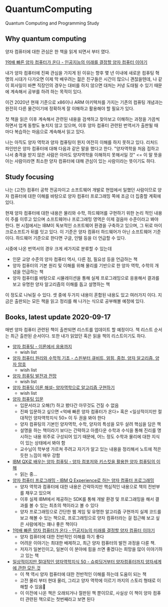 # QuantumComputing
Quantum Computing and Programming Study

## Why quantum computing

양자 컴퓨터에 대한 관심은 한 책을 읽게 되면서 부터 였다.

[1억배 빠른 양자 컴퓨터가 온다 - 인공지능의 미래를 결정할 양자 컴퓨터 이야기](http://aladin.kr/p/u1rYA)

내가 양자 컴퓨터에 진짜 관심을 가지게 된 이유는 향후 몇 년 이내에 새로운 컴퓨팅 혁명의 시대가 다가오면 이제 막 배우려는 젊은 친구들은 시간이 많으니 괜찮을텐데, 나 같이 회사일이 바쁜 직장인의 경우는 대비를 하지 않으면 대처는 커녕 도태될 수 있기 때문에 계속해서 공부를 하려 하는 목적이 있다.

이건 2020년 현재 기준으로 x86이나 ARM 아키텍처를 가지는 기존의 컴퓨팅 개념과는 완전히 다른 물건이기에 정확하게 잘 이해하고 활용해야 할 필요가 있다.

첫 책을 읽은 이후 계속해서 관련된 내용을 검색하고 찾아보고 이해하는 과정을 가끔씩 하면서 업계 동향도 놓치지 않고 있으며, 이후 양자 컴퓨터 관련된 번역서가 출판될 때 마다 복습하는 마음으로 계속해서 읽고 있다.

나는 아직도 양자 역학과 양자 컴퓨팅이 뭔지 여전히 이해를 하지 못하고 있다. 리처드 파인만은 양자 컴퓨터에 대해 다음과 같은 말을 했다고 한다. "양자역학을 처음 접하고 나서 충격을 받지 않은 사람은 아마도 양자역학을 이해하지 못해서일 것" <= 이 말 뜻을 아는 사람이라면 최소한 양자 컴퓨터에 대해 관심이 있는 사람이라는 뜻이기도 하다.

## Study focusing

나는 (고전) 컴퓨터 공학 전공자이고 소프트웨어 개발로 현업에서 일했던 사람이므로 양자 컴퓨터에 대한 이해를 바탕으로 양자 컴퓨터 프로그래밍 쪽에 조금 더 집중할 계획에 있다.

현재 양자 컴퓨터에 대한 내용은 물리와 수학, 하드웨어를 구현하기 위한 논리 적인 내용이 주를 이루고 있으며 소프트웨어나 프로그래밍 영역은 이제 걸음마 수준이라고 봐야 한다. 현 시점에서는 IBM이 독보적인 소프트웨어 환경을 구축하고 있으며, 그 뒤로 마이크로소프트가 뒤를 잇고 있다. 이 기준은 양자 컴퓨터 하드웨어가 아닌 소프트웨어 기준이다. 하드웨어 기준으로 한다면 구글, 인텔 등을 더 언급할 수 있다.

시중에 나온 번역서의 경우 크게 세가지로 분류할 수 있는데
- 인문 교양 수준의 양자 컴퓨터 역사, 다른 점, 필요성 등을 언급하는 책
- 양자 컴퓨터의 기본 원리 및 이해를 위해 물리를 기반으로 한 양자 역학, 수학의 개념을 언급하는 책
- 양자 컴퓨터를 바탕으로 시뮬레이션을 통해 실제 프로그래밍으로 응용해서 결과를 보고 유명한 양자 알고리즘의 이해를 돕고 설명하는 책

이 정도로 나눠질 수 있다. 셋 중에 두가지 내용이 혼합된 내용도 있고 여러가지 이다. 지금은 출판되는 모든 책을 읽고 정리를 해 나가는 식으로 공부해볼 예정에 있다.


## Books, latest update 2020-09-17

매번 양자 컴퓨터 관련된 책이 출판되면 리스트를 업데이트 할 예정이다. 책 리스트 순서는 최근 출판된 순서이다. 또한 내가 읽었던 혹은 읽을 책의 리스트이기도 하다.

- [양자 컴퓨팅 - 이론에서 응용까지](http://aladin.kr/p/pyNbU)
  - wish list
- [양자 컴퓨터 원리와 수학적 기초 - 스핀부터 큐비트, 얽힘, 중첩, 양자 알고리즘, 양자 암호](http://aladin.kr/p/0NxBo)
  - wish list
- [양자 컴퓨팅 발전과 전망](http://aladin.kr/p/Uf1Pn)
  - wish list
- [양자 컴퓨팅 이론 해설- 양자역학으로 알고리즘 구현하기](http://aladin.kr/p/EWQHM)
  - wish list
- [양자 컴퓨팅 입문](http://aladin.kr/p/EWii1)
  - 입문서라고 오해(?) 하고 봤다간 아무것도 건질 수 없음
  - 진짜 입문하고 싶으면 <억배 빠른 양자 컴퓨터가 온다> 혹은 <일상적이지만 절대적인 양자역학지식 50> 이 두 권을 봐야 한다
  - 양자 컴퓨팅의 기본인 양자역학, 수학, 양자의 특성을 모두 살려 핵심을 담은 책
  - 설명을 하는 책이라기 보다는 간략하고 아름다운 수학과 수식을 통해 진리를 명시하는 내용 위주로 구성되어 있기 때문에, 어느 정도 수학과 물리에 대한 지식이 있는 상태에서 봐야 함
  - 교수님이 학부생 가르쳐 주려고 자기가 알고 있는 내용을 정리해서 노트에 적은 듯한 느낌이 매우 강함
- [IBM QX로 배우는 양자 컴퓨팅 - 양자 컴포저와 키스킷을 활용한 양자 컴퓨팅의 이해](http://aladin.kr/p/OWJ8t)
  - 읽는 중...
- [양자 컴퓨터 프로그래밍 - IBM Q Experience로 하는 양자 컴퓨터 프로그래밍](http://aladin.kr/p/6WuyX)
  - 양자 역학과 컴퓨터에 대한 내용은 간략하지만 핵심적인 내용으로 책의 전반부를 채우고 있으며
  - 이후 실제 IBM에서 제공하는 SDK를 통해 개발 환경 및 프로그래밍을 해서 결과를 볼 수 있는 최초의 책이라고 볼 수 있다
  - 양자 프로그래밍으로 간단한 웹 게임 및 유명한 알고리즘 구현까지 실제 코드를 보고 해볼 수 있는 책으로, 프로그래밍으로 양자 컴퓨터라는 걸 접근해 보고 싶은 사람에게는 꽤나 좋은 책이다
- [1억배 빠른 양자 컴퓨터가 온다 - 인공지능의 미래를 결정할 양자 컴퓨터 이야기](http://aladin.kr/p/u1rYA)
  - 양자 컴퓨터에 대한 전반적인 이해를 하기 좋다
  - 어려운 이야기는 최대한 배제하고, 최근 양자 컴퓨터의 발전 과정을 다룬 책.
  - 저자가 일본인이고, 일본이 이 분야에 힘을 쓰면 좋겠다는 희망을 많이 이야기하고 있는 책
- [일상적이지만 절대적인 양자역학지식 50 - 슈뢰딩거부터 양자컴퓨터까지 양자세계에 관한 모든 것](http://aladin.kr/p/Gbwew)
  - 이 책 역시 양자 컴퓨터에 대한 전반적인 이해를 하는데 도움이 되는 책
  - 고전 물리 부터 현대 물리, 그리고 양자 역학에 이르기 까지의 스토리 형태로 이해할 수 있음
  - 이 이전에 나온 책은 오래되거나 절판된 책 뿐이므로, 사실상 이 책이 양자 컴퓨터 관련된 책으로는 첫번째라고 보면 된다

